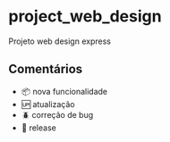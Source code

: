 # project_web_design
Projeto web design express

## Comentários
- :package: nova funcionalidade
- :up: atualização
- :beetle: correção de bug
- :checkered_flag: release
